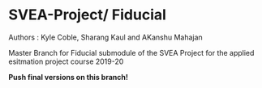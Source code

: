 # SVEA-Project/ Fiducial

Authors : Kyle Coble, Sharang Kaul and AKanshu Mahajan

Master Branch for Fiducial submodule of the SVEA Project for the applied esitmation project course 2019-20

__Push final versions on this branch!__ 




